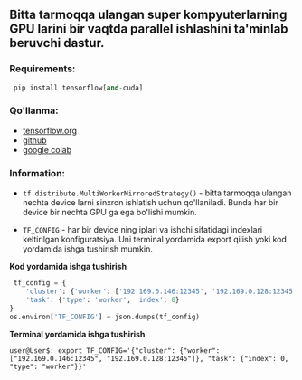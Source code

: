 ## Bitta tarmoqqa ulangan super kompyuterlarning GPU larini bir vaqtda parallel ishlashini ta'minlab beruvchi dastur.


### **Requirements:**
```python
 pip install tensorflow[and-cuda]
```

### **Qo'llanma:**

* [tensorflow.org](https://www.tensorflow.org/guide/distributed_training?hl=ru)
* [github](https://github.com/tensorflow/docs/blob/master/site/en/guide/distributed_training.ipynb)
* [google colab](https://colab.research.google.com/github/tensorflow/docs/blob/master/site/en/guide/distributed_training.ipynb)

### **Information:**

* ``` tf.distribute.MultiWorkerMirroredStrategy() ``` - bitta tarmoqqa ulangan nechta device larni sinxron ishlatish uchun qo'llaniladi. Bunda har bir device bir nechta GPU ga ega bo'lishi mumkin.

* ``` TF_CONFIG ``` - har bir device ning iplari va ishchi sifatidagi indexlari keltirilgan konfiguratsiya. Uni terminal yordamida export qilish yoki kod yordamida ishga tushirish mumkin.


**Kod yordamida ishga tushirish**

```python
 tf_config = {
    'cluster': {'worker': ['192.169.0.146:12345', '192.169.0.128:12345']},
    'task': {'type': 'worker', 'index': 0}
}
os.environ['TF_CONFIG'] = json.dumps(tf_config)
```


**Terminal yordamida ishga tushirish**
```shell
user@User$: export TF_CONFIG='{"cluster": {"worker": ["192.169.0.146:12345", "192.169.0.128:12345"]}, "task": {"index": 0, "type": "worker"}}'
```

